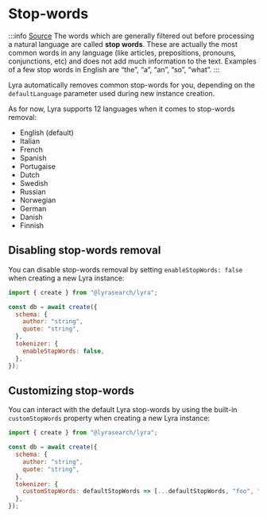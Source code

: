 # Stop-words

:::info
[Source](https://towardsdatascience.com/text-pre-processing-stop-words-removal-using-different-libraries-f20bac19929a)
The words which are generally filtered out before processing a natural language are called **stop words**. These are actually the most common words in any language (like articles, prepositions, pronouns, conjunctions, etc) and does not add much information to the text. Examples of a few stop words in English are “the”, “a”, “an”, “so”, “what”.
:::

Lyra automatically removes common stop-words for you, depending on the `defaultLanguage` parameter used during new instance creation.

As for now, Lyra supports 12 languages when it comes to stop-words removal:

- English (default)
- Italian
- French
- Spanish
- Portugaise
- Dutch
- Swedish
- Russian
- Norwegian
- German
- Danish
- Finnish

## Disabling stop-words removal

You can disable stop-words removal by setting `enableStopWords: false` when creating a new Lyra instance:

```javascript
import { create } from "@lyrasearch/lyra";

const db = await create({
  schema: {
    author: "string",
    quote: "string",
  },
  tokenizer: {
    enableStopWords: false,
  },
});
```

## Customizing stop-words

You can interact with the default Lyra stop-words by using the built-in `customStopWords` property when creating a new Lyra instance:

```javascript
import { create } from "@lyrasearch/lyra";

const db = await create({
  schema: {
    author: "string",
    quote: "string",
  },
  tokenizer: {
    customStopWords: defaultStopWords => [...defaultStopWords, "foo", "bar"],
  },
});
```
